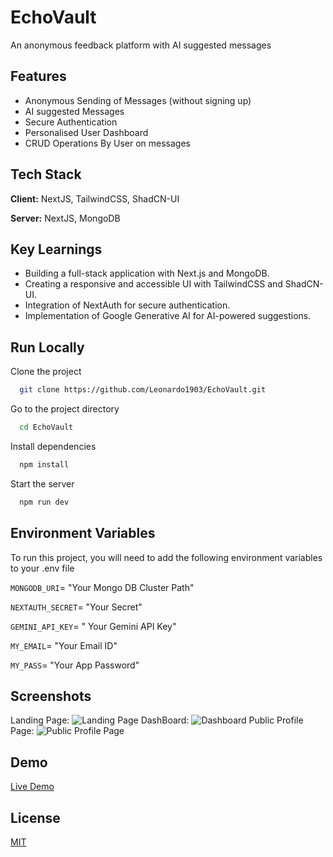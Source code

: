# EchoVault

An anonymous feedback platform with AI suggested messages


## Features

- Anonymous Sending of Messages (without signing up)
- AI suggested Messages
- Secure Authentication
- Personalised User Dashboard
- CRUD Operations By User on messages 


## Tech Stack

**Client:** NextJS, TailwindCSS, ShadCN-UI

**Server:** NextJS, MongoDB 


## Key Learnings

- Building a full-stack application with Next.js and MongoDB.
- Creating a responsive and accessible UI with TailwindCSS and ShadCN-UI.
- Integration of NextAuth for secure authentication.
- Implementation of Google Generative AI for AI-powered suggestions.


## Run Locally

Clone the project

```bash
  git clone https://github.com/Leonardo1903/EchoVault.git
```

Go to the project directory

```bash
  cd EchoVault
```

Install dependencies

```bash
  npm install
```

Start the server

```bash
  npm run dev
```


## Environment Variables

To run this project, you will need to add the following environment variables to your .env file

`MONGODB_URI`= "Your Mongo DB Cluster Path"

`NEXTAUTH_SECRET`= "Your Secret"

`GEMINI_API_KEY`= " Your Gemini API Key" 

`MY_EMAIL`= "Your Email ID"

`MY_PASS`= "Your App Password"
## Screenshots

Landing Page:
![Landing Page](https://github.com/user-attachments/assets/6577536a-5507-4743-bc3b-35b89c46d78f)
DashBoard:
![Dashboard](https://github.com/user-attachments/assets/0f728ec4-4081-48af-a11d-185c59de6b8f)
Public Profile Page:
![Public Profile Page](https://github.com/user-attachments/assets/1bc863d2-f9b6-48ed-9dcd-3bac457d5464)

## Demo

[Live Demo](https://echovault.leonardo1903.me/)

## License

[MIT](https://choosealicense.com/licenses/mit/)

